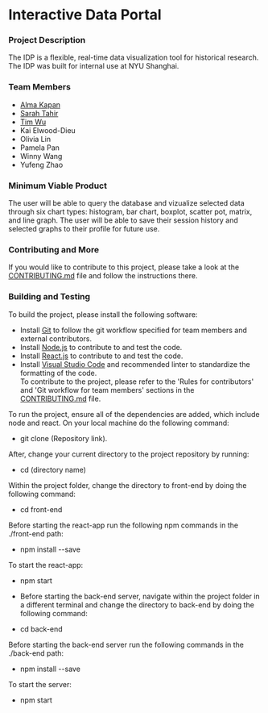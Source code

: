# Interactive Data Portal

### Project Description

The IDP is a flexible, real-time data visualization tool for historical research. The IDP was built for internal use at NYU Shanghai.

### Team Members

- [Alma Kapan](https://github.com/almazhankapan)
- [Sarah Tahir](https://github.com/saraaahh63)
- [Tim Wu](https://github.com/TimWGY)
- Kai Elwood-Dieu
- Olivia Lin
- Pamela Pan
- Winny Wang
- Yufeng Zhao

### Minimum Viable Product

The user will be able to query the database and vizualize selected data through six chart types: histogram, bar chart, boxplot, scatter pot, matrix, and line graph. The user will be able to save their session history and selected graphs to their profile for future use.

### Contributing and More

If you would like to contribute to this project, please take a look at the [CONTRIBUTING.md](./CONTRIBUTING.md) file and follow the instructions there.

### Building and Testing

To build the project, please install the following software:   <br>
- Install [Git](https://git-scm.com/) to follow the git workflow specified for team members and external contributors. 
- Install [Node.js](https://nodejs.org/) to contribute to and test the code. 
- Install [React.js](https://reactjs.org/) to contribute to and test the code. 
- Install [Visual Studio Code](https://code.visualstudio.com/download) and recommended linter to standardize the formatting of the code. <br>
To contribute to the project, please refer to the 'Rules for contributors' and 'Git workflow for team members' sections in the [CONTRIBUTING.md](./CONTRIBUTING.md) file. 

To run the project, ensure all of the dependencies are added, which include node and react. On your local machine do the following command:<br>
- git clone (Repository link). <br>

After, change your current directory to the project repository by running: <br>
- cd (directory name) <br>

Within the project folder, change the directory to front-end by doing the following command: <br>
- cd front-end <br>

Before starting the react-app run the following npm commands in the ./front-end path: <br>
 - npm install --save <br>

To start the react-app: <br>
- npm start <br>

- Before starting the back-end server, navigate within the project folder in a different terminal and change the directory to back-end by doing the following command: <br>
- cd back-end <br>

Before starting the back-end server run the following commands in the ./back-end path: <br>
 - npm install --save <br>

To start the server: <br>
- npm start <br>

